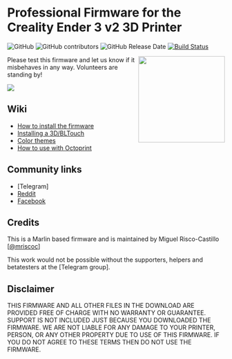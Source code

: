 # Professional Firmware for the Creality Ender 3 v2 3D Printer 

![GitHub](https://img.shields.io/github/license/mriscoc/Ender3v2.svg)
![GitHub contributors](https://img.shields.io/github/contributors/mriscoc/Ender3v2.svg)
![GitHub Release Date](https://img.shields.io/github/release-date/mriscoc/Ender3v2.svg)
[![Build Status](https://github.com/mriscoc/Ender3v2/workflows/CI/badge.svg?branch=bugfix-2.0.x)](https://github.com/mriscoc/Ender3v2/actions)

<img align="right" width=200 src="buildroot/share/pixmaps/Ender-3V2.jpg" />

Please test this firmware and let us know if it misbehaves in any way. Volunteers are standing by!

![](https://raw.githubusercontent.com/mriscoc/Ender3v2/Ender3v2-Released/screenshots/main.jpg)  

## Wiki  
 - [How to install the firmware](https://github.com/mriscoc/Ender3v2/wiki/How-to-install-the-firmware)
 - [Installing a 3D/BLTouch](https://github.com/mriscoc/Ender3v2/wiki/3D-BLTouch)
 - [Color themes](https://github.com/mriscoc/Ender3v2/wiki/Color-Themes)
 - [How to use with Octoprint](https://github.com/mriscoc/Ender3v2/wiki/Octoprint)
  
## Community links
* [Telegram]
* [Reddit](https://www.reddit.com/r/Ender3v2Firmware) 
* [Facebook](https://www.facebook.com/groups/ender3v2firmware)

## Credits

This is a Marlin based firmware and is maintained by Miguel Risco-Castillo [[@mriscoc](https://github.com/mriscoc)]  

This work would not be possible without the supporters, helpers and betatesters at the [Telegram group].

## Disclaimer  

THIS FIRMWARE AND ALL OTHER FILES IN THE DOWNLOAD ARE PROVIDED FREE OF CHARGE WITH NO WARRANTY OR GUARANTEE. SUPPORT IS NOT INCLUDED JUST BECAUSE YOU DOWNLOADED THE FIRMWARE. WE ARE NOT LIABLE FOR ANY DAMAGE TO YOUR PRINTER, PERSON, OR ANY OTHER PROPERTY DUE TO USE OF THIS FIRMWARE. IF YOU DO NOT AGREE TO THESE TERMS THEN DO NOT USE THE FIRMWARE.
